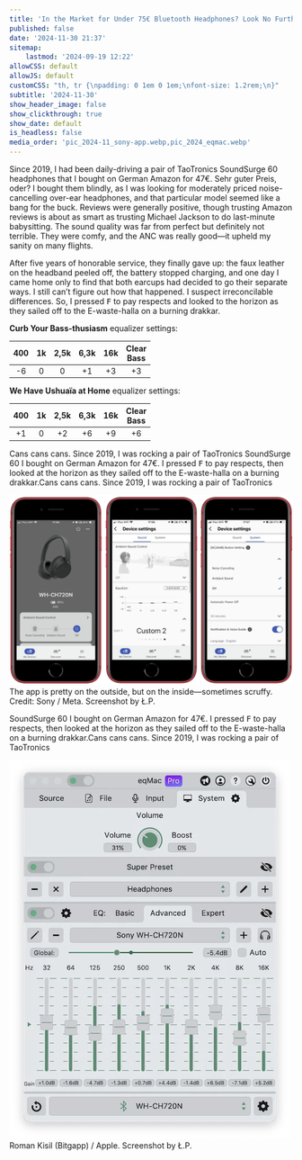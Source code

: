 ```yaml
---
title: 'In the Market for Under 75€ Bluetooth Headphones? Look No Further: Sony WH-CH720N Review Plus Equalizer Settings'
published: false
date: '2024-11-30 21:37'
sitemap:
    lastmod: '2024-09-19 12:22'
allowCSS: default
allowJS: default
customCSS: "th, tr {\npadding: 0 1em 0 1em;\nfont-size: 1.2rem;\n}"
subtitle: '2024-11-30'
show_header_image: false
show_clickthrough: true
show_date: default
is_headless: false
media_order: 'pic_2024-11_sony-app.webp,pic_2024_eqmac.webp'
---
```


Since 2019, I had been daily-driving a pair of TaoTronics SoundSurge 60 headphones that I bought on German Amazon for 47€. Sehr guter Preis, oder? I bought them blindly, as I was looking for moderately priced noise-cancelling over-ear headphones, and that particular model seemed like a bang for the buck. Reviews were generally positive, though trusting Amazon reviews is about as smart as trusting Michael Jackson to do last-minute babysitting. The sound quality was far from perfect but definitely not terrible. They were comfy, and the ANC was really good—it upheld my sanity on many flights.

After five years of honorable service, they finally gave up: the faux leather on the headband peeled off, the battery stopped charging, and one day I came home only to find that both earcups had decided to go their separate ways. I still can’t figure out how that happened. I suspect irreconcilable differences. So, I pressed <kbd>F</kbd> to pay respects and looked to the horizon as they sailed off to the E-waste-halla on a burning drakkar.

**Curb Your Bass-thusiasm** equalizer settings:

| 400 | 1k | 2,5k | 6,3k | 16k | Clear<br/>Bass |
|:---:|:--:|:----:|:----:|:---:|:--------------:|
|  -6 |  0 |   0  |  +1  |  +3 |        +3       |

**We Have Ushuaïa at Home** equalizer settings:

| 400 | 1k | 2,5k | 6,3k | 16k | Clear<br/>Bass |
|:---:|:--:|:----:|:----:|:---:|:--------------:|
|  +1 |  0 |   +2  |  +6  |  +9 |        +6       |

Cans cans cans. Since 2019, I was rocking a pair of TaoTronics SoundSurge 60 I bought on German Amazon for 47€. I pressed <kbd>F</kbd> to pay respects, then looked at the horizon as they sailed off to the E-waste-halla on a burning drakkar.Cans cans cans. Since 2019, I was rocking a pair of TaoTronics 

![pic_2024-11_sony-app](pic_2024-11_sony-app.webp "The app is pretty on the outside, but on the inside—sometimes scruffy.")
<span class="pic-caption">The app is pretty on the outside, but on the inside—sometimes scruffy. Credit: Sony / Meta. Screenshot by Ł.P.</span>

SoundSurge 60 I bought on German Amazon for 47€. I pressed <kbd>F</kbd> to pay respects, then looked at the horizon as they sailed off to the E-waste-halla on a burning drakkar.Cans cans cans. Since 2019, I was rocking a pair of TaoTronics 

![pic_2024_eqmac](pic_2024_eqmac.webp "pic_2024_eqmac")<br/><span class="pic-caption">Roman Kisil (Bitgapp) / Apple. Screenshot by Ł.P.</span>